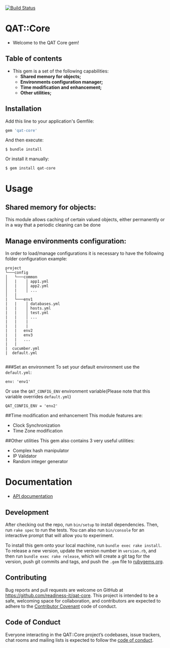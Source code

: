 [![Build Status](https://travis-ci.org/readiness-it/qat-core.svg?branch=master)](https://travis-ci.org/readiness-it/qat-core)

# QAT::Core

- Welcome to the QAT Core gem!

## Table of contents 
- This gem is a set of the following capabilities: 
  - **Shared memory for objects;**
  - **Environments configuration manager;**
  - **Time modification and enhancement;**
  - **Other utilities;**

## Installation

Add this line to your application's Gemfile:

```ruby
gem 'qat-core'
```

And then execute:

    $ bundle install

Or install it manually:

    $ gem install qat-core
    
# Usage
## Shared memory for objects:

This module allows caching of certain valued objects, either permanently or in a way that a periodic cleaning can be done

 

## Manage environments configuration:
In order to load/manage configurations it is necessary to have the following folder configuration example:

```
project   
└───config
│   └───common
│   |    │ app1.yml
│   |    │ app2.yml
│   |    │ ...
│   |
|   └───env1
|   |    │ databases.yml
|   |    │ hosts.yml
|   |    │ test.yml
|   |    │ ...
|   |    |
|   |    |
|   |   env2
|   |   env3
|   |   ...
|   |    
|  cucumber.yml
|  default.yml
   

```
###Set an environment
To set your default environment use the ```default.yml```:

```env: 'env1'```

Or use the ```QAT_CONFIG_ENV``` environment variable(Please note that this variable overrides ```default.yml```)

```
QAT_CONFIG_ENV = 'env2'
```

##Time modification and enhancement
This module features are:
 - Clock Synchronization
 - Time Zone modification


##Other utilities
This gem also contains 3 very useful utilities:
 - Complex hash manipulator
 - IP Validator
  - Random integer generator

# Documentation

- [API documentation](https://readiness-it.github.io/qat-core/)


## Development

After checking out the repo, run `bin/setup` to install dependencies. Then, run `rake spec` to run the tests. You can also run `bin/console` for an interactive prompt that will allow you to experiment.

To install this gem onto your local machine, run `bundle exec rake install`. To release a new version, update the version number in `version.rb`, and then run `bundle exec rake release`, which will create a git tag for the version, push git commits and tags, and push the `.gem` file to [rubygems.org](https://rubygems.org).

## Contributing

Bug reports and pull requests are welcome on GitHub at https://github.com/readiness-it/qat-core. This project is intended to be a safe, welcoming space for collaboration, and contributors are expected to adhere to the [Contributor Covenant](http://contributor-covenant.org) code of conduct.

## Code of Conduct

Everyone interacting in the QAT::Core project’s codebases, issue trackers, chat rooms and mailing lists is expected to follow the [code of conduct](https://github.com/readiness-it/qat-core/blob/master/CODE_OF_CONDUCT.md).